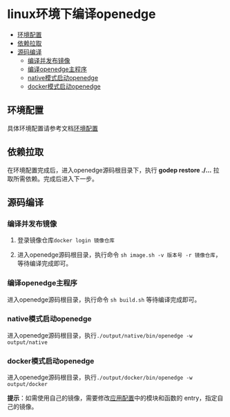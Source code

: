 # linux环境下编译openedge

- [环境配置](#环境配置)
- [依赖拉取](#依赖拉取)
- [源码编译](#源码编译)
  - [编译并发布镜像](#编译并发布镜像)
  - [编译openedge主程序](#编译openedge主程序)
  - [native模式启动openedge](#native模式启动openedge)
  - [docker模式启动openedge](#docker模式启动openedge)

## 环境配置

具体环境配置请参考文档[环境配置](./build_prepare.md)

## 依赖拉取

在环境配置完成后，进入openedge源码根目录下，执行 **godep restore ./...** 拉取所需依赖。完成后进入下一步。

## 源码编译

### 编译并发布镜像

1. 登录镜像仓库```docker login 镜像仓库```

2. 进入openedge源码根目录，执行命令 ```sh image.sh -v 版本号 -r 镜像仓库```，等待编译完成即可。

### 编译openedge主程序

进入openedge源码根目录，执行命令 ```sh build.sh``` 等待编译完成即可。

### native模式启动openedge

进入openedge源码根目录，执行```./output/native/bin/openedge -w output/native```

### docker模式启动openedge

进入openedge源码根目录，执行```./output/docker/bin/openedge -w output/docker```

**提示**：如需使用自己的镜像，需要修改[应用配置](../example/docker/app/app.yml)中的模块和函数的 entry，指定自己的镜像。
